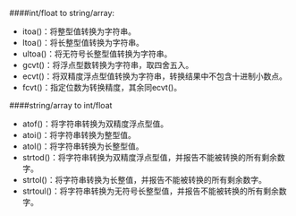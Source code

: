 ####int/float to string/array:

+ itoa()：将整型值转换为字符串。
+ ltoa()：将长整型值转换为字符串。
+ ultoa()：将无符号长整型值转换为字符串。
+ gcvt()：将浮点型数转换为字符串，取四舍五入。
+ ecvt()：将双精度浮点型值转换为字符串，转换结果中不包含十进制小数点。
+ fcvt()：指定位数为转换精度，其余同ecvt()。


####string/array to int/float

+ atof()：将字符串转换为双精度浮点型值。
+ atoi()：将字符串转换为整型值。
+ atol()：将字符串转换为长整型值。
+ strtod()：将字符串转换为双精度浮点型值，并报告不能被转换的所有剩余数字。
+ strtol()：将字符串转换为长整值，并报告不能被转换的所有剩余数字。
+ strtoul()：将字符串转换为无符号长整型值，并报告不能被转换的所有剩余数字。